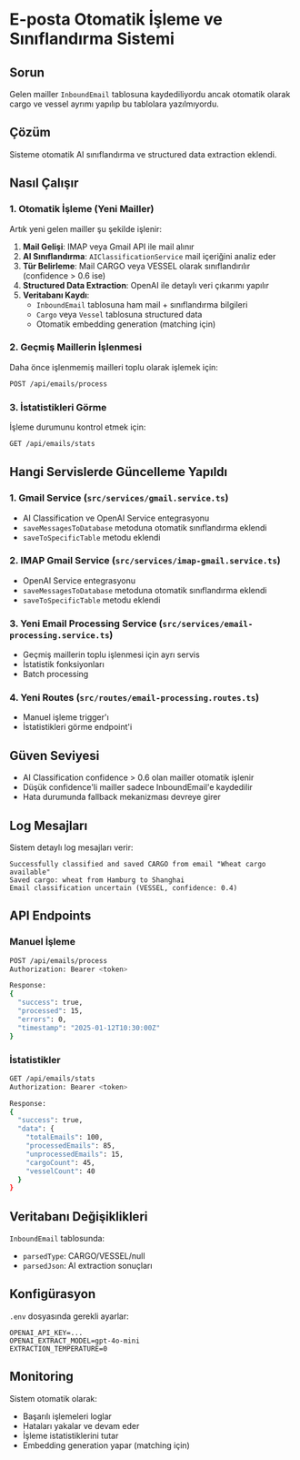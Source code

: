 # E-posta Otomatik İşleme ve Sınıflandırma Sistemi

## Sorun
Gelen mailler `InboundEmail` tablosuna kaydediliyordu ancak otomatik olarak cargo ve vessel ayrımı yapılıp bu tablolara yazılmıyordu.

## Çözüm
Sisteme otomatik AI sınıflandırma ve structured data extraction eklendi.

## Nasıl Çalışır

### 1. Otomatik İşleme (Yeni Mailler)
Artık yeni gelen mailler şu şekilde işlenir:

1. **Mail Gelişi**: IMAP veya Gmail API ile mail alınır
2. **AI Sınıflandırma**: `AIClassificationService` mail içeriğini analiz eder
3. **Tür Belirleme**: Mail CARGO veya VESSEL olarak sınıflandırılır (confidence > 0.6 ise)
4. **Structured Data Extraction**: OpenAI ile detaylı veri çıkarımı yapılır
5. **Veritabanı Kaydı**: 
   - `InboundEmail` tablosuna ham mail + sınıflandırma bilgileri
   - `Cargo` veya `Vessel` tablosuna structured data
   - Otomatik embedding generation (matching için)

### 2. Geçmiş Maillerin İşlenmesi
Daha önce işlenmemiş mailleri toplu olarak işlemek için:

```bash
POST /api/emails/process
```

### 3. İstatistikleri Görme
İşleme durumunu kontrol etmek için:

```bash
GET /api/emails/stats
```

## Hangi Servislerde Güncelleme Yapıldı

### 1. Gmail Service (`src/services/gmail.service.ts`)
- AI Classification ve OpenAI Service entegrasyonu
- `saveMessagesToDatabase` metoduna otomatik sınıflandırma eklendi
- `saveToSpecificTable` metodu eklendi

### 2. IMAP Gmail Service (`src/services/imap-gmail.service.ts`)
- OpenAI Service entegrasyonu
- `saveMessagesToDatabase` metoduna otomatik sınıflandırma eklendi
- `saveToSpecificTable` metodu eklendi

### 3. Yeni Email Processing Service (`src/services/email-processing.service.ts`)
- Geçmiş maillerin toplu işlenmesi için ayrı servis
- İstatistik fonksiyonları
- Batch processing

### 4. Yeni Routes (`src/routes/email-processing.routes.ts`)
- Manuel işleme trigger'ı
- İstatistikleri görme endpoint'i

## Güven Seviyesi
- AI Classification confidence > 0.6 olan mailler otomatik işlenir
- Düşük confidence'li mailler sadece InboundEmail'e kaydedilir
- Hata durumunda fallback mekanizması devreye girer

## Log Mesajları
Sistem detaylı log mesajları verir:

```
Successfully classified and saved CARGO from email "Wheat cargo available"
Saved cargo: wheat from Hamburg to Shanghai  
Email classification uncertain (VESSEL, confidence: 0.4)
```

## API Endpoints

### Manuel İşleme
```bash
POST /api/emails/process
Authorization: Bearer <token>

Response:
{
  "success": true,
  "processed": 15,
  "errors": 0,
  "timestamp": "2025-01-12T10:30:00Z"
}
```

### İstatistikler
```bash
GET /api/emails/stats
Authorization: Bearer <token>

Response:
{
  "success": true,
  "data": {
    "totalEmails": 100,
    "processedEmails": 85,
    "unprocessedEmails": 15,
    "cargoCount": 45,
    "vesselCount": 40
  }
}
```

## Veritabanı Değişiklikleri
`InboundEmail` tablosunda:
- `parsedType`: CARGO/VESSEL/null
- `parsedJson`: AI extraction sonuçları

## Konfigürasyon
`.env` dosyasında gerekli ayarlar:
```
OPENAI_API_KEY=...
OPENAI_EXTRACT_MODEL=gpt-4o-mini
EXTRACTION_TEMPERATURE=0
```

## Monitoring
Sistem otomatik olarak:
- Başarılı işlemeleri loglar
- Hataları yakalar ve devam eder
- İşleme istatistiklerini tutar
- Embedding generation yapar (matching için)
